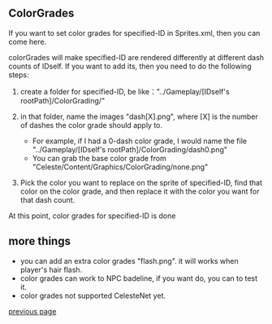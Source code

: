
ColorGrades
-----------------------------------
If you want to set color grades for specified-ID in Sprites.xml, then you can come here.

colorGrades will make specified-ID are rendered differently at different dash counts of IDself.
If you want to add its, then you need to do the following steps:

1. create a folder for specified-ID, be like："../Gameplay/[IDself's rootPath]/ColorGrading/"

2. in that folder, name the images "dash[X].png", where [X] is the number of dashes the color grade should apply to.
   * For example, if I had a 0-dash color grade, I would name the file "../Gameplay/[IDself's rootPath]/ColorGrading/dash0.png"
   * You can grab the base color grade from "Celeste/Content/Graphics/ColorGrading/none.png"
    
3. Pick the color you want to replace on the sprite of specified-ID, find that color on the color grade, and then replace it with the color you want for that dash count.

At this point, color grades for specified-ID is done

more things
-----------------------------------
* you can add an extra color grades "flash.png". it will works when player's hair flash.
* color grades can work to NPC badeline, if you want do, you can to test it.
* color grades not supported CelesteNet yet.


[previous page](/docs/guide/README.md#more-miscellaneous)
